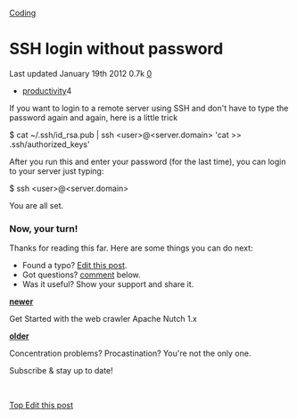 



<a href="/categories/coding/" class="category-link">Coding</a>

SSH login without password
==========================

<span title="Last time this post was updated"> Last updated January 19th 2012 </span> <span class="m-x-2" title="Pageviews"> 0.7k </span> <span class="m-x-2" title="Click to go to the comments section"> [ <span class="disqus-comment-count" data-disqus-url="https://adrianmejia.com/ssh-login-without-password/">0</span>](#disqus_thread) </span>

-   <a href="/tags/productivity/" class="tag-list-link">productivity</a><span class="tag-list-count">4</span>

If you want to login to a remote server using SSH and don't have to type the password again and again, here is a little trick

<span id="more"></span>

$ cat ~/.ssh/id\_rsa.pub | ssh &lt;user&gt;@&lt;server.domain&gt; 'cat &gt;&gt; .ssh/authorized\_keys'

After you run this and enter your password (for the last time), you can login to your server just typing:

$ ssh &lt;user&gt;@&lt;server.domain&gt;

You are all set.

### Now, your turn!

Thanks for reading this far. Here are some things you can do next:

-   Found a typo? [Edit this post](https://github.com/amejiarosario/amejiarosario.github.io/edit/source/source/_posts/2012-01-19-ssh-login-without-password.md).
-   Got questions? [comment](#comments-section) below.
-   Was it useful? Show your support and share it.



<a href="/get-started-with-the-web-crawler-apache-nutch-1-x/" class="article-nav-newer"><strong><em></em> newer</strong></a>

Get Started with the web crawler Apache Nutch 1.x

<a href="/concentration-problems-procastination-youre-not-the-only-one/" class="article-nav-older"><strong>older <em></em></strong></a>

Concentration problems? Procastination? You're not the only one.

Subscribe & stay up to date!

 









[<span id="back-to-top" title="Go back to the top of this page"> Top </span>](#) <a href="#" class="p-x-3" title="Improve this post"><em></em> Edit this post</a>


